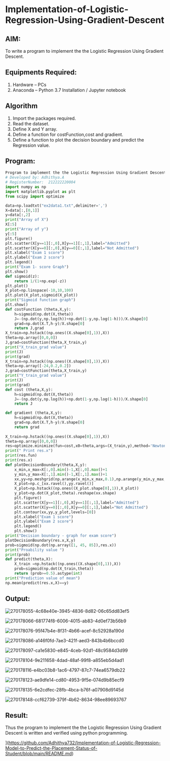 # Implementation-of-Logistic-Regression-Using-Gradient-Descent

## AIM:
To write a program to implement the the Logistic Regression Using Gradient Descent.

## Equipments Required:
1. Hardware – PCs
2. Anaconda – Python 3.7 Installation / Jupyter notebook

## Algorithm

  1. Import the packages required.
  2. Read the dataset.
  3. Define X and Y array.
  4. Define a function for costFunction,cost and gradient.
  5. Define a function to plot the decision boundary and predict the Regression value.

## Program:
```py
Program to implement the the Logistic Regression Using Gradient Descent.
# Developed by: Adhithya.A
# RegisterNumber:  212222220004
import numpy as np
import matplotlib.pyplot as plt
from scipy import optimize

data=np.loadtxt("ex2data1.txt",delimiter=',')
X=data[:,[0,1]]
y=data[:,2]
print("Array of X") 
X[:5]
print("Array of y") 
y[:5]
plt.figure()
plt.scatter(X[y==1][:,0],X[y==1][:,1],label="Admitted")
plt.scatter(X[y==0][:,0],X[y==0][:,1],label="Not Admitted")
plt.xlabel("Exam 1 score")
plt.ylabel("Exam 2 score")
plt.legend()
print("Exam 1- score Graph")
plt.show()
def sigmoid(z):
    return 1/(1+np.exp(-z))
plt.plot()
X_plot=np.linspace(-10,10,100)
plt.plot(X_plot,sigmoid(X_plot))
print("Sigmoid function graph")
plt.show()
def costFunction (theta,X,y):
    h=sigmoid(np.dot(X,theta))
    J=-(np.dot(y,np.log(h))+np.dot(1-y,np.log(1-h)))/X.shape[0]
    grad=np.dot(X.T,h-y)/X.shape[0]
    return J,grad
X_train=np.hstack((np.ones((X.shape[0],1)),X))
theta=np.array([0,0,0])
J,grad=costFunction(theta,X_train,y)
print("X_train_grad value")
print(J)
print(grad)
X_train=np.hstack((np.ones((X.shape[0],1)),X))
theta=np.array([-24,0.2,0.2])
J,grad=costFunction(theta,X_train,y)
print("Y_train_grad value")
print(J)
print(grad)
def cost (theta,X,y):
    h=sigmoid(np.dot(X,theta))
    J=-(np.dot(y,np.log(h))+np.dot(1-y,np.log(1-h)))/X.shape[0]
    return J

def gradient (theta,X,y):
    h=sigmoid(np.dot(X,theta))
    grad=np.dot(X.T,h-y)/X.shape[0]
    return grad 
   
X_train=np.hstack((np.ones((X.shape[0],1)),X))
theta=np.array([0,0,0])
res=optimize.minimize(fun=cost,x0=theta,args=(X_train,y),method='Newton-CG',jac=gradient)
print(" Print res.x")
print(res.fun)
print(res.x)   
def plotDecisionBoundary(theta,X,y):
    x_min,x_max=X[:,0].min()-1,X[:,0].max()+1
    y_min,y_max=X[:,1].min()-1,X[:,1].max()+1
    xx,yy=np.meshgrid(np.arange(x_min,x_max,0.1),np.arange(y_min,y_max,0.1))
    X_plot=np.c_[xx.ravel(),yy.ravel()]
    X_plot=np.hstack((np.ones((X_plot.shape[0],1)),X_plot))
    y_plot=np.dot(X_plot,theta).reshape(xx.shape)
    plt.figure()
    plt.scatter(X[y==1][:,0],X[y==1][:,1],label="Admitted")
    plt.scatter(X[y==0][:,0],X[y==0][:,1],label="Not Admitted")
    plt.contour(xx,yy,y_plot,levels=[0])
    plt.xlabel("Exam 1 score")
    plt.ylabel("Exam 2 score")
    plt.legend()
    plt.show()  
print("Decision boundary - graph for exam score")
plotDecisionBoundary(res.x,X,y)
prob=sigmoid(np.dot(np.array([1, 45, 85]),res.x))
print("Proability value ")
print(prob)
def predict(theta,X):
    X_train =np.hstack((np.ones((X.shape[0],1)),X))
    prob=sigmoid(np.dot(X_train,theta))
    return (prob>=0.5).astype(int)
print("Prediction value of mean")
np.mean(predict(res.x,X)==y)

```

## Output:

![270178055-4c68e40e-3945-4836-8d82-06c65dd83ef5](https://github.com/PriyankaAnnadurai/-Implementation-of-Logistic-Regression-Using-Gradient-Descent/assets/118351569/4903db55-4842-42e4-987e-cec0ace878e4)



![270178066-681774f8-6006-4015-ab83-4d0ef73b56b9](https://github.com/PriyankaAnnadurai/-Implementation-of-Logistic-Regression-Using-Gradient-Descent/assets/118351569/8b54bce9-0d54-4560-9768-0e2c1c682851)



![270178076-95f47b4e-8f31-4b66-acef-8c52928a190d](https://github.com/PriyankaAnnadurai/-Implementation-of-Logistic-Regression-Using-Gradient-Descent/assets/118351569/1bc0fe62-269a-4f78-b6c8-969293a6b29c)



![270178086-a146f0fd-7ae3-421f-aed3-843b4b6bccd0](https://github.com/PriyankaAnnadurai/-Implementation-of-Logistic-Regression-Using-Gradient-Descent/assets/118351569/426970ab-a3eb-4584-a5de-4d05c41ad825)



![270178097-ca1e5830-e845-4ceb-92d1-48c9584d3d99](https://github.com/PriyankaAnnadurai/-Implementation-of-Logistic-Regression-Using-Gradient-Descent/assets/118351569/d8a88daf-6410-482b-9aaa-8cc02e674fcc)



![270178104-9e211658-4dad-48af-99f8-a855eb5d4ad1](https://github.com/PriyankaAnnadurai/-Implementation-of-Logistic-Regression-Using-Gradient-Descent/assets/118351569/89e30d97-fc7b-4370-9df7-1757b3a22d07)



![270178116-e4bc03b8-1ac6-4797-87c7-74ea6579db22](https://github.com/PriyankaAnnadurai/-Implementation-of-Logistic-Regression-Using-Gradient-Descent/assets/118351569/69e18e12-9fd3-4394-b94d-6559206ba9b7)



![270178123-ae9dfe14-cd80-4953-9f5e-074d9b85ecf9](https://github.com/PriyankaAnnadurai/-Implementation-of-Logistic-Regression-Using-Gradient-Descent/assets/118351569/d9b28c22-f3be-4176-b115-7c003f831ed2)



![270178135-6e2cdfec-28fb-4bca-b76f-a07908d9145d](https://github.com/PriyankaAnnadurai/-Implementation-of-Logistic-Regression-Using-Gradient-Descent/assets/118351569/d4fdaf1f-0242-49ef-92bb-38899754cd96)



![270178148-ccf62739-379f-4b62-8634-98ee89693767](https://github.com/PriyankaAnnadurai/-Implementation-of-Logistic-Regression-Using-Gradient-Descent/assets/118351569/eb7aacb6-9f8c-4795-ab98-b015c60456c6)


## Result:
Thus the program to implement the the Logistic Regression Using Gradient Descent is written and verified using python programming.

](https://github.com/Adhithya732/Implementation-of-Logistic-Regression-Model-to-Predict-the-Placement-Status-of-Student/blob/main/README.md)
